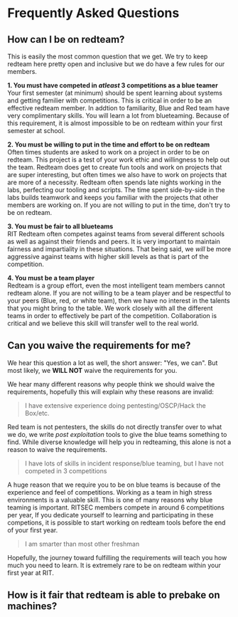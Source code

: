 # Frequently Asked Questions

## How can I be on redteam?
This is easily the most common question that we get. We try to keep redteam here pretty open and inclusive but we do have a few rules for our members.

__1. You must have competed in _atleast_ 3 competitions as a blue teamer__  
Your first semester (at minimum) should be spent learning about systems and getting familier with competitions. This is critical in order to be an effective redteam member. In addtion to familiarity, Blue and Red team have very complimentary skills. You will learn a lot from blueteaming. Because of this requirement, it is almost impossible to be on redteam within your first semester at school.


__2. You must be willing to put in the time and effort to be on redteam__  
Often times students are asked to work on a project in order to be on redteam. This project is a test of your work ethic and willingness to help out the team. Redteam does get to create fun tools and work on projects that are super interesting, but often times we also have to work on projects that are more of a necessity. Redteam often spends late nights working in the labs, perfecting our tooling and scripts. The time spent side-by-side in the labs builds teamwork and keeps you familiar with the projects that other members are working on. If you are not willing to put in the time, don't try to be on redteam.


__3. You must be fair to all blueteams__  
RIT Redteam often competes against teams from several different schools as well as against their friends and peers. It is very important to maintain fairness and impartiality in these situations. That being said, we _will_ be more aggressive against teams with higher skill levels as that is part of the competition.


__4. You must be a team player__  
Redteam is a group effort, even the most intelligent team members cannot redteam alone. If you are not willing to be a team player and be respectful to your peers (Blue, red, or white team), then we have no interest in the talents that you might bring to the table. We work closely with all the different teams in order to effectively be part of the competition. Collaboration is critical and we believe this skill will transfer well to the real world.

## Can you waive the requirements for me?
We hear this question a lot as well, the short answer: "Yes, we can". But most likely, we __WILL NOT__ waive the requirements for you.

We hear many different reasons why people think we should waive the requirements, hopefully this will explain why these reasons are invalid:

> I have extensive experience doing pentesting/OSCP/Hack the Box/etc.

Red team is not pentesters, the skills do not directly transfer over to what we do, we write _post exploitation_ tools to give the blue teams something to find. While diverse knowledge will help you in redteaming, this alone is not a reason to waive the requirements.
 
> I have lots of skills in incident response/blue teaming, but I have not competed in 3 competitions

A huge reason that we require you to be on blue teams is because of the experience and feel of competitions. Working as a team in high stress environments is a valuable skill. This is one of many reasons why blue teaming is important. RITSEC members compete in around 6 competitions per year, If you dedicate yourself to learning and participating in these competions, it is possible to start working on redteam tools before the end of your first year.

> I am smarter than most other freshman

Hopefully, the journey toward fulfilling the requirements will teach you how much you need to learn. It is extremely rare to be on redteam within your first year at RIT.

## How is it fair that redteam is able to prebake on machines?

